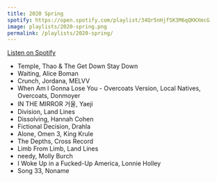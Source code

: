 ```yaml
---
title: 2020 Spring
spotify: https://open.spotify.com/playlist/34Qr5nHjfSK3M6qQKKXmcG
image: playlists/2020-spring.png
permalink: /playlists/2020-spring/
---
```


[Listen on Spotify](https://open.spotify.com/playlist/34Qr5nHjfSK3M6qQKKXmcG)

- Temple, Thao & The Get Down Stay Down
- Waiting, Alice Boman
- Crunch, Jordana, MELVV
- When Am I Gonna Lose You - Overcoats Version, Local Natives, Overcoats, Donmoyer
- IN THE MIRROR 거울, Yaeji
- Division, Land Lines
- Dissolving, Hannah Cohen
- Fictional Decision, Drahla
- Alone, Omen 3, King Krule
- The Depths, Cross Record
- Limb From Limb, Land Lines
- needy, Molly Burch
- I Woke Up in a Fucked-Up America, Lonnie Holley
- Song 33, Noname
